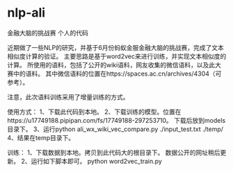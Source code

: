 # nlp-ali
金融大脑的挑战赛 个人的代码

近期做了一些NLP的研究，并基于6月份蚂蚁金服金融大脑的挑战赛，完成了文本相似度计算的验证。
主要思路是基于word2vec来进行训练，并实现文本相似度的计算。
所使用的语料，包括了公开的wiki语料，网友收集的微信语料，以及此大赛中的语料。
其中微信语料的位置在https://spaces.ac.cn/archives/4304（可参考）。

注意，此次语料训练采用了增量训练的方式。

使用方式：
1、下载此代码到本地。
2、下载训练的模型。位置在https://u17749188.pipipan.com/fs/17749188-297253710。
	下载后放到models目录下。
3、运行python ali_wx_wiki_vec_compare.py ./input_test.txt ./temp/
4、结果在temp目录下。

训练：
1、下载数据到本地。拷贝到此代码大的根目录下。
	数据公开的网址稍后更新。
2、运行如下脚本即可。
	python word2vec_train.py


